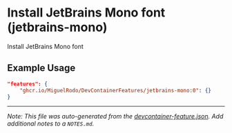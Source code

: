 
# Install JetBrains Mono font (jetbrains-mono)

Install JetBrains Mono font

## Example Usage

```json
"features": {
    "ghcr.io/MiguelRodo/DevContainerFeatures/jetbrains-mono:0": {}
}
```





---

_Note: This file was auto-generated from the [devcontainer-feature.json](https://github.com/MiguelRodo/DevContainerFeatures/blob/main/src/jetbrains-mono/devcontainer-feature.json).  Add additional notes to a `NOTES.md`._
